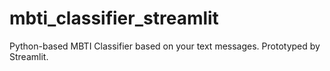 # mbti_classifier_streamlit
Python-based MBTI Classifier based on your text messages. Prototyped by Streamlit.

